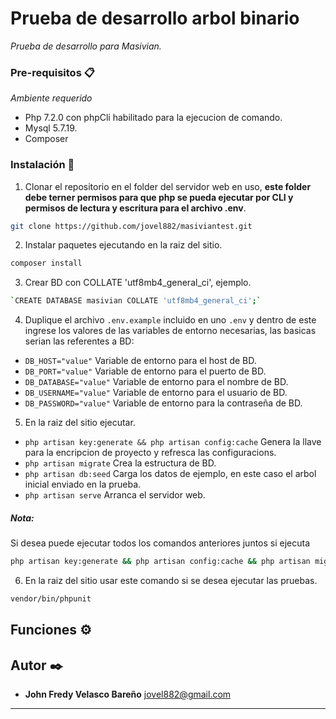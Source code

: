 # Prueba de desarrollo arbol binario

_Prueba de desarrollo para Masivian._


### Pre-requisitos 📋

_Ambiente requerido_

- Php 7.2.0 con phpCli habilitado para la ejecucion de comando.
- Mysql 5.7.19.
- Composer 

### Instalación 🔧

1. Clonar el repositorio en el folder del servidor web en uso, **este folder debe terner permisos para que php se pueda ejecutar por CLI y permisos de lectura y escritura para el archivo .env**.

```sh 
git clone https://github.com/jovel882/masiviantest.git 
```

2. Instalar paquetes ejecutando en la raiz del sitio.

```sh 
composer install
```
3. Crear BD con COLLATE 'utf8mb4_general_ci', ejemplo.

```sh 
`CREATE DATABASE masivian COLLATE 'utf8mb4_general_ci';`
```

4. Duplique el archivo `.env.example` incluido en uno `.env` y dentro de este ingrese los valores de las variables de entorno necesarias, las basicas serian las referentes a BD:
- `DB_HOST="value"` Variable de entorno para el host de BD.
- `DB_PORT="value"` Variable de entorno para el puerto de BD.
- `DB_DATABASE="value"` Variable de entorno para el nombre de BD.
- `DB_USERNAME="value"` Variable de entorno para el usuario de BD.
- `DB_PASSWORD="value"` Variable de entorno para la contraseña de BD.
5. En la raiz del sitio ejecutar.
- `php artisan key:generate && php artisan config:cache` Genera la llave para la encripcion de proyecto y refresca las configuracions.
- `php artisan migrate` Crea la estructura de BD. 
- `php artisan db:seed` Carga los datos de ejemplo, en este caso el arbol inicial enviado en la prueba.
- `php artisan serve` Arranca el servidor web.

##### Nota: 
Si desea puede ejecutar todos los comandos anteriores juntos si ejecuta 
```sh
php artisan key:generate && php artisan config:cache && php artisan migrate && php artisan db:seed && php artisan serve
```
6. En la raiz del sitio usar este comando si se desea ejecutar las pruebas.
```sh 
vendor/bin/phpunit
```
## Funciones ⚙️


## Autor ✒️ 

* **John Fredy Velasco Bareño** [jovel882@gmail.com](mailto:jovel882@gmail.com)


------------------------